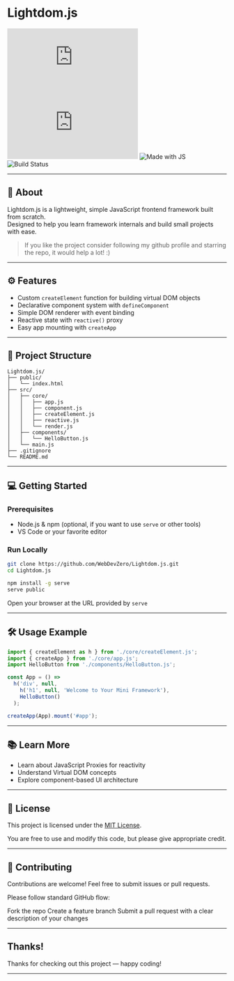 # Lightdom.js

![GitHub repo size](https://img.shields.io/github/repo-size/WebDevZero/Lightdom.js)
![License](https://img.shields.io/github/license/WebDevZero/Lightdom.js)
![Made with JS](https://img.shields.io/badge/made%20with-JavaScript-yellow)
![Build Status](https://img.shields.io/badge/status-experimental-red)

---

## 🚀 About

Lightdom.js is a lightweight, simple JavaScript frontend framework built from scratch.  
Designed to help you learn framework internals and build small projects with ease.

> If you like the project consider following my github profile and starring the repo, it would help a lot! :)

---

## ⚙️ Features

- Custom `createElement` function for building virtual DOM objects  
- Declarative component system with `defineComponent`  
- Simple DOM renderer with event binding  
- Reactive state with `reactive()` proxy  
- Easy app mounting with `createApp`

---

## 📁 Project Structure

```text
Lightdom.js/
├── public/
│   └── index.html
├── src/
│   ├── core/
│   │   ├── app.js
│   │   ├── component.js
│   │   ├── createElement.js
│   │   ├── reactive.js
│   │   └── render.js
│   ├── components/
│   │   └── HelloButton.js
│   └── main.js
├── .gitignore
└── README.md
```

---

## 💻 Getting Started

### Prerequisites

- Node.js & npm (optional, if you want to use `serve` or other tools)  
- VS Code or your favorite editor

### Run Locally

```bash
git clone https://github.com/WebDevZero/Lightdom.js.git
cd Lightdom.js
```

```bash
npm install -g serve
serve public
```

Open your browser at the URL provided by `serve`

---

## 🛠️ Usage Example

```js
import { createElement as h } from './core/createElement.js';
import { createApp } from './core/app.js';
import HelloButton from './components/HelloButton.js';

const App = () =>
  h('div', null,
    h('h1', null, 'Welcome to Your Mini Framework'),
    HelloButton()
  );

createApp(App).mount('#app');
```

---

## 📚 Learn More

- Learn about JavaScript Proxies for reactivity  
- Understand Virtual DOM concepts  
- Explore component-based UI architecture

---

## 📄 License

This project is licensed under the [MIT License](LICENSE).

You are free to use and modify this code, but please give appropriate credit.

---

## 🤝 Contributing

Contributions are welcome! Feel free to submit issues or pull requests.

Please follow standard GitHub flow:

Fork the repo
Create a feature branch
Submit a pull request with a clear description of your changes

---

## Thanks!

Thanks for checking out this project — happy coding!

---

